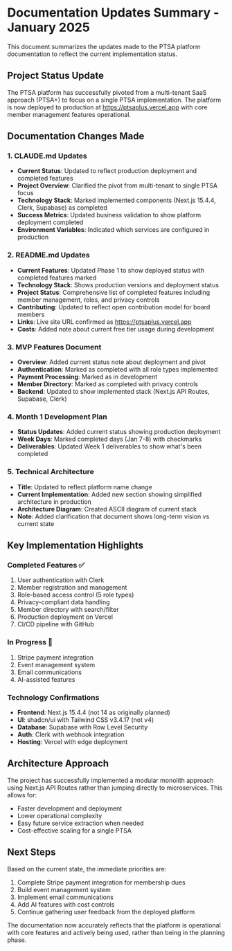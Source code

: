 # Documentation Updates Summary - January 2025

This document summarizes the updates made to the PTSA platform documentation to reflect the current implementation status.

## Project Status Update

The PTSA platform has successfully pivoted from a multi-tenant SaaS approach (PTSA+) to focus on a single PTSA implementation. The platform is now deployed to production at https://ptsaplus.vercel.app with core member management features operational.

## Documentation Changes Made

### 1. CLAUDE.md Updates
- **Current Status**: Updated to reflect production deployment and completed features
- **Project Overview**: Clarified the pivot from multi-tenant to single PTSA focus
- **Technology Stack**: Marked implemented components (Next.js 15.4.4, Clerk, Supabase) as completed
- **Success Metrics**: Updated business validation to show platform deployment completed
- **Environment Variables**: Indicated which services are configured in production

### 2. README.md Updates
- **Current Features**: Updated Phase 1 to show deployed status with completed features marked
- **Technology Stack**: Shows production versions and deployment status
- **Project Status**: Comprehensive list of completed features including member management, roles, and privacy controls
- **Contributing**: Updated to reflect open contribution model for board members
- **Links**: Live site URL confirmed as https://ptsaplus.vercel.app
- **Costs**: Added note about current free tier usage during development

### 3. MVP Features Document
- **Overview**: Added current status note about deployment and pivot
- **Authentication**: Marked as completed with all role types implemented
- **Payment Processing**: Marked as in development
- **Member Directory**: Marked as completed with privacy controls
- **Backend**: Updated to show implemented stack (Next.js API Routes, Supabase, Clerk)

### 4. Month 1 Development Plan
- **Status Updates**: Added current status showing production deployment
- **Week Days**: Marked completed days (Jan 7-8) with checkmarks
- **Deliverables**: Updated Week 1 deliverables to show what's been completed

### 5. Technical Architecture
- **Title**: Updated to reflect platform name change
- **Current Implementation**: Added new section showing simplified architecture in production
- **Architecture Diagram**: Created ASCII diagram of current stack
- **Note**: Added clarification that document shows long-term vision vs current state

## Key Implementation Highlights

### Completed Features ✅
1. User authentication with Clerk
2. Member registration and management
3. Role-based access control (5 role types)
4. Privacy-compliant data handling
5. Member directory with search/filter
6. Production deployment on Vercel
7. CI/CD pipeline with GitHub

### In Progress 🔄
1. Stripe payment integration
2. Event management system
3. Email communications
4. AI-assisted features

### Technology Confirmations
- **Frontend**: Next.js 15.4.4 (not 14 as originally planned)
- **UI**: shadcn/ui with Tailwind CSS v3.4.17 (not v4)
- **Database**: Supabase with Row Level Security
- **Auth**: Clerk with webhook integration
- **Hosting**: Vercel with edge deployment

## Architecture Approach

The project has successfully implemented a modular monolith approach using Next.js API Routes rather than jumping directly to microservices. This allows for:
- Faster development and deployment
- Lower operational complexity
- Easy future service extraction when needed
- Cost-effective scaling for a single PTSA

## Next Steps

Based on the current state, the immediate priorities are:
1. Complete Stripe payment integration for membership dues
2. Build event management system
3. Implement email communications
4. Add AI features with cost controls
5. Continue gathering user feedback from the deployed platform

The documentation now accurately reflects that the platform is operational with core features and actively being used, rather than being in the planning phase.